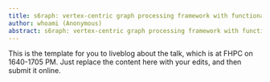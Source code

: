 ```yaml
---
title: s6raph: vertex-centric graph processing framework with functional interface
author: whoami (Anonymous)
abstract: s6raph: vertex-centric graph processing framework with functional interface
---
```


This is the template for you to liveblog about the talk,
which is at FHPC on 1640-1705 PM.  Just replace the content here
with your edits, and then submit it online.
